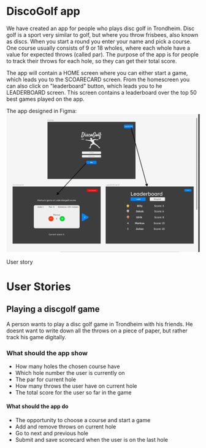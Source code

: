 # DiscoGolf app
We have created an app for people who plays disc golf in Trondheim. Disc golf is a sport very similar to golf, but where you throw frisbees, also known as discs. When you start a round you enter your name and pick a course. One course usually consists of 9 or 18 wholes, where each whole have a value for expected throws (called par). The purpose of the app is for people to track their throws for each hole, so they can get their total score. 

The app will contain a HOME screen where you can either start a game, which leads you to the SCOARECARD screen. From the homescreen you can also click on "leaderboard" button, which leads you to he LEADERBOARD screen. This screen contains a leaderboard over the top 50 best games played on the app. 

The app designed in Figma:
![My Image](readmeImg/figmaScreenshot.png)

User story
# User Stories 

## Playing a discgolf game 

A person wants to play a disc golf game in Trondheim with his friends. He doesnt want to write down all the throws on a piece of paper, but rather track his game digitally. 

### What should the app show

* How many holes the chosen course have 
* Which hole number the user is currently on 
* The par for current hole 
* How many throws the user have on current hole 
* The total score for the user so far in the game 

#### What should the app do 

* The opportunity to choose a course and start a game
* Add and remove throws on current hole 
* Go to next and previous hole 
* Submit and save scorecard when the user is on the last hole

